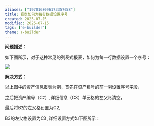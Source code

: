 ```yaml
---
aliases: ["1970168096173357058"]
title: 报表如何为每行数据设置序号
created: 2025-07-15
modified: 2025-07-15
tags: ['e-builder']
theme: e-builder
---
```


**问题描述：**

如下图所示，对于这种常见的列表式报表，如何为每一行数据设置一个序号：

![](https://myhelpdoc.oss-cn-heyuan.aliyuncs.com/mdimages/f11db9e3e45c26a9c0048167a63ef31d.jpg)

**解决方式：**

以上图中的资产信息报表为例，首先在资产编号的前一列设置序号字段，

之后把资产编号（C2）,详细信息（C3）单元格的左父格清空，

最后将B2的左父格设置为C2,

B3的左父格设置为C3 ,详细设置方式如下图所示：

